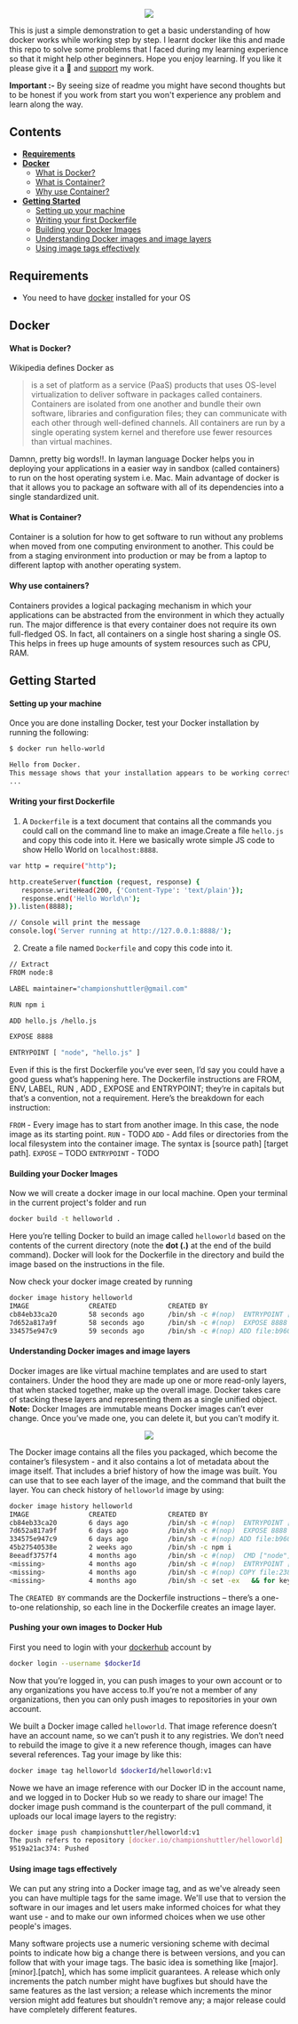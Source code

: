 <p align="center">
  <img src="./local_resources/learndocker.png" />
</p>

This is just a simple demonstration to get a basic understanding of how docker works while working step by step. I learnt docker like this and made this repo to solve some problems that I faced during my learning experience so that it might help other beginners. Hope you enjoy learning. If you like it please give it a :star2: and [support](https://www.paypal.me/championshuttler) my work.

**Important :-** By seeing size of readme you might have second thoughts but to be honest if you work from start you won't experience any problem and learn along the way.

## Contents

- [**Requirements**](#requirements)
- [**Docker**](#docker)
  - [What is Docker?](#what-is-Docker)
  - [What is Container?](#what-is-Container)
  - [Why use Container?](#why-use-Container)
- [**Getting Started**](#getting-started)
  - [Setting up your machine](#setting-up-your-machine)
  - [Writing your first Dockerfile](#writing-your-first-dockerfile)
  - [Building your Docker Images](#building-your-docker-images)
  - [Understanding Docker images and image layers](#understanding-docker-images-and-image-layers)
  - [Using image tags effectively](#using-image-tags-effectively)
 

## Requirements

- You need to have [docker](https://www.docker.com/) installed for your OS

## Docker

#### What is Docker?

Wikipedia defines Docker as
>  is a set of platform as a service (PaaS) products that uses OS-level virtualization to deliver software in packages called containers. Containers are isolated from one another and bundle their own software, libraries and configuration files; they can communicate with each other through well-defined channels. All containers are run by a single operating system kernel and therefore use fewer resources than virtual machines.

Damnn, pretty big words!!. In layman language Docker helps you in deploying your applications in a easier way in sandbox (called containers) to run on the host operating system i.e. Mac. Main advantage of docker is that it allows you to package an software with all of its dependencies into a single standardized unit.

#### What is Container?

Container is a solution for how to get software to run without any problems when moved from one computing environment to another. This could be from a staging environment into production or may be from a laptop to different laptop with another operating system.

#### Why use containers?

Containers provides a logical packaging mechanism in which your applications can be abstracted from the environment in which they actually run. The major difference is that every container does not require its own full-fledged OS. In fact, all containers on a single host sharing a single OS. This helps in frees up huge amounts of system resources such as CPU, RAM.

## Getting Started

#### Setting up your machine

Once you are done installing Docker, test your Docker installation by running the following:

```bash
$ docker run hello-world

Hello from Docker.
This message shows that your installation appears to be working correctly.
...
```

#### Writing your first Dockerfile

1. A `Dockerfile` is a text document that contains all the commands you could call on the command line to make an image.Create a file `hello.js` and copy this code into it. Here we basically wrote simple JS code to show Hello World on `localhost:8888`.

```bash
var http = require("http");

http.createServer(function (request, response) {
   response.writeHead(200, {'Content-Type': 'text/plain'});
   response.end('Hello World\n');
}).listen(8888);

// Console will print the message
console.log('Server running at http://127.0.0.1:8888/');
```

2. Create a file named `Dockerfile` and copy this code into it.

```bash
// Extract 
FROM node:8 

LABEL maintainer="championshuttler@gmail.com"

RUN npm i

ADD hello.js /hello.js

EXPOSE 8888

ENTRYPOINT [ "node", "hello.js" ]
```

Even if this is the first Dockerfile you’ve ever seen, I’d say you could have a good guess what’s happening here. The Dockerfile instructions are FROM, ENV, LABEL, RUN , ADD , EXPOSE and ENTRYPOINT; they’re in capitals but that’s a convention, not a requirement. Here’s the breakdown for each instruction:

`FROM` - Every image has to start from another image. In this case, the node image as its starting point.
`RUN` - TODO
`ADD` -  Add files or directories from the local filesystem into the container image. The syntax is [source path] [target path].
`EXPOSE` – TODO
`ENTRYPOINT` - TODO

#### Building your Docker Images

Now we will create a docker image in our local machine. Open your terminal in the current project's folder and run

```bash
docker build -t helloworld .
```

Here you’re telling Docker to build an image called `helloworld` based on the contents of the current directory (note the **dot (.)** at the end of the build command). Docker will look for the Dockerfile in the directory and build the image based on the instructions in the file.

Now check your docker image created by running

```bash
docker image history helloworld                                                                         
IMAGE               CREATED             CREATED BY                                      COMMENT
cb84eb33ca20        58 seconds ago      /bin/sh -c #(nop)  ENTRYPOINT ["node" "hello…  
7d652a817a9f        58 seconds ago      /bin/sh -c #(nop)  EXPOSE 8888              
334575e947c9        59 seconds ago      /bin/sh -c #(nop) ADD file:b9606ef53b832e66e…   
```

#### Understanding Docker images and image layers

Docker images are like virtual machine templates and are used to start containers. Under the hood they are made up one or more read-only layers, that when stacked together, make up the overall image. Docker takes care of stacking these layers and representing them as a single unified object. **Note:** Docker Images are immutable means Docker images can’t ever change. Once you’ve made one, you can delete it, but you can’t modify it.

<p align="center">
  <img src="./local_resources/dockerimage.jpg" />
</p>

The Docker image contains all the files you packaged, which become the container’s filesystem - and it also contains a lot of metadata about the image itself. That includes a brief history of how the image was built. You can use that to see each layer of the image, and the command that built the layer. You can check history of `helloworld` image by using:

```bash
docker image history helloworld
IMAGE               CREATED             CREATED BY                                      SIZE
cb84eb33ca20        6 days ago          /bin/sh -c #(nop)  ENTRYPOINT ["node" "hello…   0B
7d652a817a9f        6 days ago          /bin/sh -c #(nop)  EXPOSE 8888                  0B
334575e947c9        6 days ago          /bin/sh -c #(nop) ADD file:b9606ef53b832e66e…   189B
45b27540538e        2 weeks ago         /bin/sh -c npm i                                432B
8eeadf3757f4        4 months ago        /bin/sh -c #(nop)  CMD ["node"]                 0B
<missing>           4 months ago        /bin/sh -c #(nop)  ENTRYPOINT ["docker-entry…   0B
<missing>           4 months ago        /bin/sh -c #(nop) COPY file:238737301d473041…   116B
<missing>           4 months ago        /bin/sh -c set -ex   && for key in     6A010…   5.48MB
```

The `CREATED BY` commands are the Dockerfile instructions – there’s a one-to-one relationship, so each line in the Dockerfile creates an image layer.

#### Pushing your own images to Docker Hub

First you need to login with your [dockerhub](https://hub.docker.com) account by 

```bash
docker login --username $dockerId
```

Now that you’re logged in, you can push images to your own account or to any organizations you have access to.If you’re not a member of any organizations, then you can only push images to repositories in your own account.

We built a Docker image called `helloworld`. That image reference doesn’t have an account name, so we can’t push it to any registries. We don’t need to rebuild the image to give it a new reference though, images can have several references. Tag your image by like this:

```bash
docker image tag helloworld $dockerId/helloworld:v1
```

Nowe we have an image reference with our Docker ID in the account name, and we logged in to Docker Hub so we ready to share our image! The docker image push command is the counterpart of the pull command, it uploads our local image layers to the registry:

```bash
docker image push championshuttler/helloworld:v1                                                                ✔
The push refers to repository [docker.io/championshuttler/helloworld]
9519a21ac374: Pushed
```

#### Using image tags effectively

We can put any string into a Docker image tag, and as we've already seen you can have multiple tags for the same image. We'll use that to version the software in our images and let users make informed choices for what they want use - and to make our own informed choices when we use other people's images.

Many software projects use a numeric versioning scheme with decimal points to indicate how big a change there is between versions, and you can follow that with your image tags. The basic idea is something like [major].[minor].[patch], which has some implicit guarantees. A release which only increments the patch number might have bugfixes but should have the same features as the last version; a release which increments the minor version might add features but shouldn't remove any; a major release could have completely different features.




